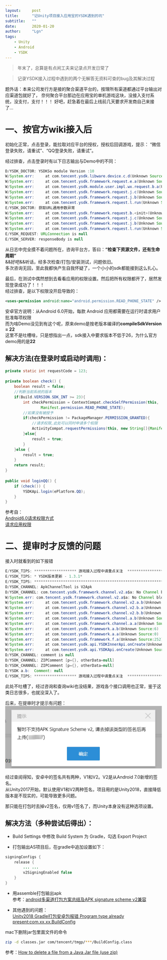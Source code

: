 ```yaml
---
layout:     post
title:      "记Unity项目接入应用宝的YSDK遇到的坑"
subtitle:   ""
date:       2020-01-20
author:     "Lgn"
tags:
    - Unity
    - Android 
    - YSDK
---
```


>年末了，总算是有点闲工夫来记录点开发日常了

>记录YSDK接入过程中遇到的两个无解答无资料可查的bug及其解决过程

题外话：本来公司发行方是接的聚合渠道平台的，按理所有渠道都通过平台输出对应渠道包就好了， 
奈何聚合平台那边在应用宝的单机游戏这块，没接入支付系统，没支付，支付！！！ 
好吧，赶急着在最后上线前几天要求开发商自己来接了...

# 一、按官方wiki接入后

初始化正常，点击登录，能拉取对应平台的授权，授权后回调游戏，提示：
“微信登录失败，请重试”、“QQ登录失败，请重试”。

经过排查，点击登录时有以下日志输出与Demo中的不同：
````java
D/YSDK_DOCTOR: YSDKSo module Version :10
W/System.err:     at com.tencent.ysdk.libware.device.c.d(Unknown Source:13)
W/System.err:     at com.tencent.ysdk.framework.request.e.a(Unknown Source:314)
W/System.err:     at com.tencent.ysdk.module.user.impl.wx.request.b.a(Unknown Source:210)
W/System.err:     at com.tencent.ysdk.framework.request.j.c(Unknown Source:9)
W/System.err:     at com.tencent.ysdk.framework.request.j.b(Unknown Source:0)
W/System.err:     at com.tencent.ysdk.framework.request.l.run(Unknown Source:4)
E/YSDK_DOCTOR: 获取URL通用参数异常
W/System.err:     at com.tencent.ysdk.framework.request.b.<init>(Unknown Source:8)
W/System.err:     at com.tencent.ysdk.framework.request.j.c(Unknown Source:119)
W/System.err:     at com.tencent.ysdk.framework.request.j.b(Unknown Source:0)
W/System.err:     at com.tencent.ysdk.framework.request.l.run(Unknown Source:4)
E/YSDK_REQUEST: URLConnection is null
E/YSDK_SERVER: responseBody is null
````
从日志中完全摸不着问题所在，咨询平台方，答曰：**“检查下资源文件，还有生命周期”**  
&&好吧&&听话，经多次检查/打包/安装测试，问题依旧。  
多次咨询无回，至此我都快产生自我怀疑了，一个小小的sdk都能接到这么扎心。

最后，在测试中偶然想到去看看应用的权限设置。然后把所有权限都开了，居然发现登录成功了！！！  
经过排查，是以下权限没开启导致的：
````xml
<uses-permission android:name="android.permission.READ_PHONE_STATE" />
````
安卓官方说明：从Android 6.0开始，每款 Android 应用都需要在运行时请求用户批准每项权限  
而为啥Demo没见到有这个呢，原来demo是按老版本编译的**compileSdkVersion = 22**  
这里不是吐槽啥，只是想指出一点，sdk接入中要求版本不低于26，为什么官方demo用的是**22**

## 解决方法(在登录时或启动时调用)：
````java
private static int requestCode = 123;

private boolean check() {
    boolean result = false;
    //判断当前系统的版本
    if(Build.VERSION.SDK_INT >= 23){
        int checkPermission = ContextCompat.checkSelfPermission(this,
                Manifest.permission.READ_PHONE_STATE);
        //如果没有被授予
        if(checkPermission != PackageManager.PERMISSION_GRANTED){
            //请求权限,此处可以同时申请多个权限
            ActivityCompat.requestPermissions(this, new String[]{Manifest.permission.READ_PHONE_STATE},  requestCode);
        }else{
            result = true;
        }
    }else {
        result = true;
    }
    return result;
}

public void loginQQ() {
    if (check()) {
        YSDKApi.login(ePlatform.QQ);
    }
}
````
参考自：  
[Android6.0请求权限方式](https://www.cnblogs.com/neo-java/p/10184958.html)  
[请求应用权限](https://developer.android.com/training/permissions/requesting?hl=zh-cn#java)


# 二、提审时才反馈的问题

接入时就看到的如下报错
````java
E/YSDK_TIPS: ******************* 游戏接入过程中请重点关注  *********************
E/YSDK_TIPS: * YSDK版本更新 - 1.3.1* 	
E/YSDK_TIPS: ***************************************************************
D/YSDK_CHANNEL: ApkChannelTool is V2Apk
D/YSDK_CHANNEL: com.tencent.ysdk.framework.channel.v2.a$a: No Channel block in APK Signing Block
W/System.err: com.tencent.ysdk.framework.channel.v2.a$a: No Channel block in APK Signing Block
W/System.err:     at com.tencent.ysdk.framework.channel.v2.a.b(Unknown Source:190)
W/System.err:     at com.tencent.ysdk.framework.channel.v2.b.a(Unknown Source:62)
W/System.err:     at com.tencent.ysdk.framework.channel.v2.b.b(Unknown Source:3)
W/System.err:     at com.tencent.ysdk.framework.channel.a.b(Unknown Source:19)
W/System.err:     at com.tencent.ysdk.framework.channel.a.a(Unknown Source:0)
W/System.err:     at com.tencent.ysdk.framework.a.b(Unknown Source:6)
W/System.err:     at com.tencent.ysdk.framework.a.a(Unknown Source:0)
W/System.err:     at com.tencent.ysdk.framework.f.a(Unknown Source:252)
W/System.err:     at com.tencent.ysdk.api.YSDKInnerApi.onCreate(Unknown Source:11)
W/System.err:     at com.tencent.ysdk.api.YSDKApi.onCreate(Unknown Source:34)
D/YSDK_CHANNEL: comment is null
D/YSDK_CHANNEL: ZIPComment [p={}, otherData=null]
D/YSDK_CHANNEL: ZIPComment [p={}, otherData=null]
D/YSDK a.b:  Comment: null
E/YSDK_TIPS: ******************* 游戏接入过程中请重点关注  *********************
````
此处不吐槽了，经过咨询和查询wiki也没结果，游戏各个接口调用也正常，鉴于这类日志很多，也就没深入了。

后来，在提审时才提示有问题：
![img](/img/in-post/ysdk_sign_error.jpg)

经过查阅得知，安卓中的签名共有两种，V1和V2。V2是从Android 7.0新增的签名。  
从Unity2017开始，默认使用V1和V2两种签名，项目用的是Unity2018，直接降低版本是不现实的，可能导致更多问题。

那只能在打包时去掉v2签名，仅用v1签名了，而Unity本身没有这种选项设置。

## 解决方法（多种尝试后得出）：

* Build Settings 中修改 Build System 为 Gradle，勾选 Export Project

* 打包输出AS项目后，在gradle中追加设置如下：
````java
signingConfigs {
    release {
        ... ...
        v2SigningEnabled false
    }
}
````

* 用assemble打包输出apk  
参考：[android多渠道打包方案总结及APK signature scheme v2兼容](https://blog.csdn.net/cdecde111/article/details/55506311)  

* 其他遇到的问题：  
[Unity2018 Gradle打包安卓包报错 Program type already present:com.xx.xx.BuildConfig](https://blog.csdn.net/cl6348/article/details/89187939)  

mac下删除jar包里面文件的命令
````sh
zip -d classes.jar com/tencent/tmgp/***/BuildConfig.class
````
参考：[How to delete a file from a Java Jar file (use zip)](https://alvinalexander.com/source-code/java/how-delete-file-java-jar-file-zip-d)